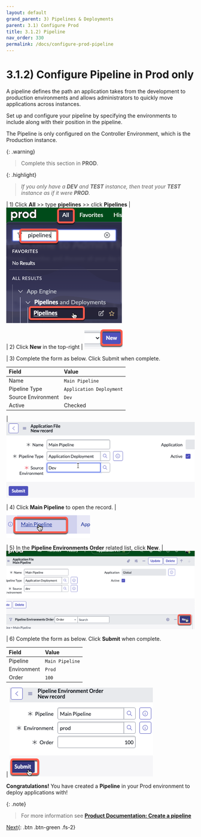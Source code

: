 ```yaml
---
layout: default
grand_parent: 3) Pipelines & Deployments
parent: 3.1) Configure Prod
title: 3.1.2) Pipeline
nav_order: 330
permalink: /docs/configure-prod-pipeline
---
```


# 3.1.2) Configure Pipeline in Prod only

A pipeline defines the path an application takes from the development to production environments and allows administrators to quickly move applications across instances.

Set up and configure your pipeline by specifying the environments to include along with their position in the pipeline.

The Pipeline is only configured on the Controller Environment, which is the Production instance. 

{: .warning}
> Complete this section in **PROD**.

{: .highlight}
> *If you only have a **DEV** and **TEST** instance, then treat your **TEST** instance as if it were **PROD**.*

| 1) Click **All** >> type **pipelines** >> click **Pipelines** 
| ![](../assets/images/2023-06-30-15-31-49.png)

| 2) Click **New** in the top-right
| ![](../assets/images/2023-06-30-15-19-10.png)

| 3) Complete the form as below. Click Submit when complete.

| Field | Value 
|:---|:---
| Name | ```Main Pipeline``` 
| Pipeline Type | ```Application Deployment```
| Source Environment | ```Dev```
| Active | Checked

| ![](../assets/images/2023-06-30-15-34-56.png)

| 4) Click **Main Pipeline** to open the record.
| ![](../assets/images/2023-06-30-15-38-29.png)

| 5) In the **Pipeline Environments Order** related list, click **New**.
| ![](../assets/images/2023-06-30-15-40-02.png)

| 6) Complete the form as below. Click **Submit** when complete.

| Field | Value 
|:---|:---
| Pipeline | ```Main Pipeline``` 
| Environment | ```Prod```
| Order | ```100```

| ![](../assets/images/2023-06-30-15-42-05.png)

**Congratulations!** You have created a **Pipeline** in your Prod environment to deploy applications with!

{: .note}
> For more information see **[Product Documentation: Create a pipeline](https://docs.servicenow.com/csh?topicname=config-p-and-d.html&version=latest)**

[Next](/lab-aemc-utah/docs/configure-non-prod){: .btn .btn-green .fs-2}